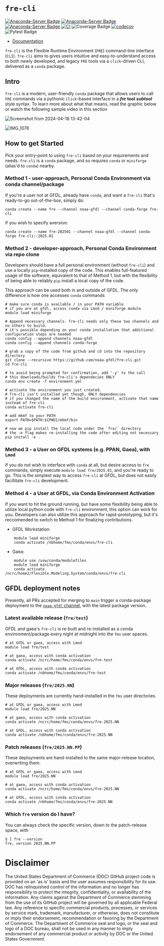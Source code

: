 # **`fre-cli`**

<!-- from https://anaconda.org/NOAA-GFDL/fre-cli/badges -->
[![Anaconda-Server Badge](https://anaconda.org/noaa-gfdl/fre-cli/badges/version.svg)](https://anaconda.org/noaa-gfdl/fre-cli)
[![Anaconda-Server Badge](https://anaconda.org/noaa-gfdl/fre-cli/badges/latest_release_date.svg)](https://anaconda.org/noaa-gfdl/fre-cli)
[![Anaconda-Server Badge](https://anaconda.org/noaa-gfdl/fre-cli/badges/latest_release_relative_date.svg)](https://anaconda.org/noaa-gfdl/fre-cli)
[![CI](https://github.com/NOAA-GFDL/fre-cli/workflows/publish_conda/badge.svg)](https://github.com/NOAA-GFDL/fre-cli/actions?query=workflow%3Apublish_conda+branch%3Amain++)
![Coverage Badge](https://noaa-gfdl.github.io/fre-cli/_images/cov_badge.svg)
[![codecov](https://codecov.io/gh/NOAA-GFDL/fre-cli/branch/ghpages.deprecation/graph/badge.svg?token=iGb0wEuWs1)](https://codecov.io/gh/NOAA-GFDL/fre-cli)
![Pytest Badge](https://noaa-gfdl.github.io/fre-cli/_images/pytest_badge.svg)

* [Documentation](https://noaa-gfdl.github.io/fre-cli/index.html)

`fre-cli` is the Flexible Runtime Environment (`FRE`) command-line interface (`CLI`). `fre-cli` aims to gives users intuitive and 
easy-to-understand access to both newly developed, and legacy `FRE` tools via a `click`-driven CLI, delivered as a `conda` package.



## **Intro**
`fre-cli` is a modern, user-friendly `conda` package that allows users to call `FRE` commands via a pythonic `Click`-based interface 
in a **_fre_** **tool** **_subtool_** style syntax. To learn more about what that means, read the graphic below or watch the following
sample video in this section

![Screenshot from 2024-04-18 13-42-04](https://github.com/NOAA-GFDL/fre-cli/assets/98476720/43c028a6-4e6a-42fe-8bec-008b6758ea9b)

![IMG_1076](https://github.com/NOAA-GFDL/fre-cli/assets/98476720/817cabe1-6e3b-4210-9874-b13f601265d6)



## **How to get Started**
Pick your entry-point to using `fre-cli` based on your requirements and needs. `fre-cli` is a `conda` package, and so requires
`conda` or `miniforge` (alias'd to `conda`) nearby.


### Method 1 - user-approach, Personal Conda Environment via conda channel/package
If you're a user not at GFDL, already have `conda`, and want a `fre-cli` that's ready-to-go out-of-the-box, simply do:
```
conda create --name fre --channel noaa-gfdl --channel conda-forge fre-cli
```

If you wish to specify aversion:
```
conda create --name fre-202501 --channel noaa-gfdl --channel conda-forge fre-cli::2025.01
```


### Method 2 - developer-approach, Personal Conda Environment via repo clone
Developers should have a full personal environment (without `fre-cli`) and use a locally `pip`-installed copy of the code. This 
enables full-featured usage of the software, equivalent to that of Method 1, but with the flexibility of being able to reliably 
`pip` install a local copy of the code.

This approach can be used both in and outside of GFDL. The only difference is how one accesses `conda` commands
```
# make sure conda is available / in your PATH variable
# if you are at gfdl, access conda via Lmod / miniforge module
module load miniforge

# Append necessary channels- fre-cli needs only these two channels and no others to build.
# it's possible depending on your conda installation that additional configuration steps are needed
conda config --append channels noaa-gfdl
conda config --append channels conda-forge

# grab a copy of the code from github and cd into the repository directory
git clone --recursive https://github.com/noaa-gfdl/fre-cli.git
cd fre-cli

# to avoid being prompted for confirmation, add '-y' to the call
# this downloads/builds fre-cli's dependecies ONLY
conda env create -f environment.yml

# activate the environment you just created.
# fre-cli isn't installed yet though, ONLY dependencies
# if you changed the name of the build environment, activate that name instead of fre-cli
conda activate fre-cli

# add mkmf to your PATH
export PATH=$PATH:${PWD}/mkmf/bin

# now we pip install the local code under the `fre/` directory
# the -e flag makes re-installing the code after editing not necessary
pip install -e .
```


### Method 3 - a User on GFDL systems (e.g. PPAN, Gaea), with `Lmod`
If you do not wish to interface with `conda` at all, but desire access to `fre` commands, simply execute `module load fre/2025.01`,
and you're ready to go. This is the simplest way to access `fre-cli` at GFDL, but does not easily facillitate `fre-cli` development.


### Method 4 - a User at GFDL, via Conda Environment Activation
If you want to hit the ground running, but have some flexibility being able to utilize local python code with `fre-cli` environment, 
this option can work for you. Developers can also utilize this approach for rapid-prototyping, but it's reccomended to switch to 
Method 1 for finalizing contributions.

- GFDL Workstation:
```
    module load miniforge
    conda activate /nbhome/fms/conda/envs/fre-cli
```
- Gaea:
```
    module use /usw/conda/modulefiles
    module load miniforge
    conda activate /ncrc/home2/Flexible.Modeling.System/conda/envs/fre-cli
```

## GFDL deployment notes
Presently, all PRs accepted for merging to `main` trigger a conda-package deployment to the 
[`noaa-gfdl` channel](https://anaconda.org/NOAA-GFDL/fre-cli), with the latest package version. 

### Latest available release (`fre/test`)
GFDL and gaea's `fre-cli` is re-built and re-installed as a conda environment/package every night at midnight into the `fms` user spaces.
```
# at GFDL or gaea, access with Lmod
module load fre/test

# at gaea, access with conda activation
conda activate /ncrc/home/fms/conda/envs/fre-test

# at GFDL, access with conda activation
conda activate /nbhome/fms/conda/envs/fre-test
```

### Major releases (`fre/2025.NN`)
These deployments are currently hand-installed in the `fms` user directories.
```
# at GFDL or gaea, access with Lmod
module load fre/2025.NN

# at gaea, access with conda activation
conda activate /ncrc/home/fms/conda/envs/fre-2025.NN

# at GFDL, access with conda activation
conda activate /nbhome/fms/conda/envs/fre-2025.NN
```



### Patch releases (`fre/2025.NN.PP`)
These deployments are hand-installed to the same major-release location, overwriting them. 
```
# at GFDL or gaea, access with Lmod
module load fre/2025.NN

# at gaea, access with conda activation
conda activate /ncrc/home/fms/conda/envs/fre-2025.NN

# at GFDL, access with conda activation
conda activate /nbhome/fms/conda/envs/fre-2025.NN
```

### Which `fre` version do I have?
You can always check the specific version, down to the patch-release space, with 
```
$ ] fre --version
fre, version 2025.NN.PP
```

# Disclaimer
The United States Department of Commerce (DOC) GitHub project code is provided on an 'as is' basis and the user assumes responsibility for its use. DOC has relinquished control of the information and no longer has responsibility to protect the integrity, confidentiality, or availability of the information. Any claims against the Department of Commerce stemming from the use of its GitHub project will be governed by all applicable Federal law. Any reference to specific commercial products, processes, or services by service mark, trademark, manufacturer, or otherwise, does not constitute or imply their endorsement, recommendation or favoring by the Department of Commerce. The Department of Commerce seal and logo, or the seal and logo of a DOC bureau, shall not be used in any manner to imply endorsement of any commercial product or activity by DOC or the United States Government.

